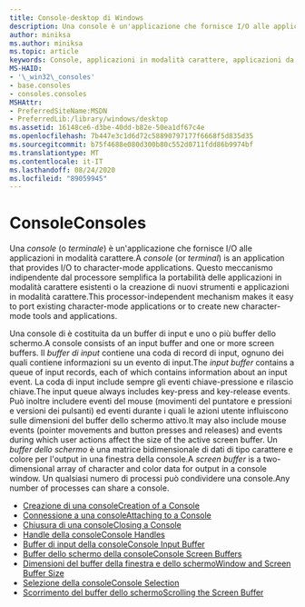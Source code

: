 ```yaml
---
title: Console-desktop di Windows
description: Una console è un'applicazione che fornisce I/O alle applicazioni della riga di comando.
author: miniksa
ms.author: miniksa
ms.topic: article
keywords: Console, applicazioni in modalità carattere, applicazioni da riga di comando, applicazioni Terminal, API console
MS-HAID:
- '\_win32\_consoles'
- base.consoles
- consoles.consoles
MSHAttr:
- PreferredSiteName:MSDN
- PreferredLib:/library/windows/desktop
ms.assetid: 16148ce6-d3be-40dd-b82e-50ea1df67c4e
ms.openlocfilehash: 7b447e3c1d6d72c58890797177f6668f5d835d35
ms.sourcegitcommit: b75f4688e080d300b80c552d0711fdd86b9974bf
ms.translationtype: MT
ms.contentlocale: it-IT
ms.lasthandoff: 08/24/2020
ms.locfileid: "89059945"
---
```

# <a name="consoles"></a><span data-ttu-id="ff398-104">Console</span><span class="sxs-lookup"><span data-stu-id="ff398-104">Consoles</span></span>

<span data-ttu-id="ff398-105">Una *console* (o *terminale*) è un'applicazione che fornisce I/O alle applicazioni in modalità carattere.</span><span class="sxs-lookup"><span data-stu-id="ff398-105">A *console* (or *terminal*) is an application that provides I/O to character-mode applications.</span></span> <span data-ttu-id="ff398-106">Questo meccanismo indipendente dal processore semplifica la portabilità delle applicazioni in modalità carattere esistenti o la creazione di nuovi strumenti e applicazioni in modalità carattere.</span><span class="sxs-lookup"><span data-stu-id="ff398-106">This processor-independent mechanism makes it easy to port existing character-mode applications or to create new character-mode tools and applications.</span></span>

<span data-ttu-id="ff398-107">Una console di è costituita da un buffer di input e uno o più buffer dello schermo.</span><span class="sxs-lookup"><span data-stu-id="ff398-107">A console consists of an input buffer and one or more screen buffers.</span></span> <span data-ttu-id="ff398-108">Il *buffer di input* contiene una coda di record di input, ognuno dei quali contiene informazioni su un evento di input.</span><span class="sxs-lookup"><span data-stu-id="ff398-108">The *input buffer* contains a queue of input records, each of which contains information about an input event.</span></span> <span data-ttu-id="ff398-109">La coda di input include sempre gli eventi chiave-pressione e rilascio chiave.</span><span class="sxs-lookup"><span data-stu-id="ff398-109">The input queue always includes key-press and key-release events.</span></span> <span data-ttu-id="ff398-110">Può inoltre includere eventi del mouse (movimenti del puntatore e pressioni e versioni dei pulsanti) ed eventi durante i quali le azioni utente influiscono sulle dimensioni del buffer dello schermo attivo.</span><span class="sxs-lookup"><span data-stu-id="ff398-110">It may also include mouse events (pointer movements and button presses and releases) and events during which user actions affect the size of the active screen buffer.</span></span> <span data-ttu-id="ff398-111">Un *buffer dello schermo* è una matrice bidimensionale di dati di tipo carattere e colore per l'output in una finestra della console.</span><span class="sxs-lookup"><span data-stu-id="ff398-111">A *screen buffer* is a two-dimensional array of character and color data for output in a console window.</span></span> <span data-ttu-id="ff398-112">Un qualsiasi numero di processi può condividere una console.</span><span class="sxs-lookup"><span data-stu-id="ff398-112">Any number of processes can share a console.</span></span>

- [<span data-ttu-id="ff398-113">Creazione di una console</span><span class="sxs-lookup"><span data-stu-id="ff398-113">Creation of a Console</span></span>](creation-of-a-console.md)
- [<span data-ttu-id="ff398-114">Connessione a una console</span><span class="sxs-lookup"><span data-stu-id="ff398-114">Attaching to a Console</span></span>](attaching-to-a-console.md)
- [<span data-ttu-id="ff398-115">Chiusura di una console</span><span class="sxs-lookup"><span data-stu-id="ff398-115">Closing a Console</span></span>](closing-a-console.md)
- [<span data-ttu-id="ff398-116">Handle della console</span><span class="sxs-lookup"><span data-stu-id="ff398-116">Console Handles</span></span>](console-handles.md)
- [<span data-ttu-id="ff398-117">Buffer di input della console</span><span class="sxs-lookup"><span data-stu-id="ff398-117">Console Input Buffer</span></span>](console-input-buffer.md)
- [<span data-ttu-id="ff398-118">Buffer dello schermo della console</span><span class="sxs-lookup"><span data-stu-id="ff398-118">Console Screen Buffers</span></span>](console-screen-buffers.md)
- [<span data-ttu-id="ff398-119">Dimensioni del buffer della finestra e dello schermo</span><span class="sxs-lookup"><span data-stu-id="ff398-119">Window and Screen Buffer Size</span></span>](window-and-screen-buffer-size.md)
- [<span data-ttu-id="ff398-120">Selezione della console</span><span class="sxs-lookup"><span data-stu-id="ff398-120">Console Selection</span></span>](console-selection.md)
- [<span data-ttu-id="ff398-121">Scorrimento del buffer dello schermo</span><span class="sxs-lookup"><span data-stu-id="ff398-121">Scrolling the Screen Buffer</span></span>](scrolling-the-screen-buffer.md)
